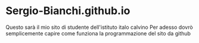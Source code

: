 # Sergio-Bianchi.github.io
Questo sarà il mio sito di studente dell'istituto italo calvino
Per adesso dovrò semplicemente capire come funziona la programmazione del sito da github
